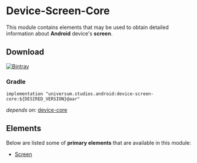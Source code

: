 Device-Screen-Core
===============

This module contains elements that may be used to obtain detailed information about **Android** 
device's **screen**.

## Download ##
[![Bintray](https://api.bintray.com/packages/universum-studios/android/universum.studios.android%3Adevice/images/download.svg)](https://bintray.com/universum-studios/android/universum.studios.android%3Adevice/_latestVersion)

### Gradle ###

    implementation "universum.studios.android:device-screen-core:${DESIRED_VERSION}@aar"

_depends on:_
[device-core](https://github.com/universum-studios/android_device/tree/master/library-core)

## Elements ##

Below are listed some of **primary elements** that are available in this module:

- [Screen](https://github.com/universum-studios/android_device/tree/master/library-screen-core/src/main/java/universum/studios/android/device/screen/Screen.java)
